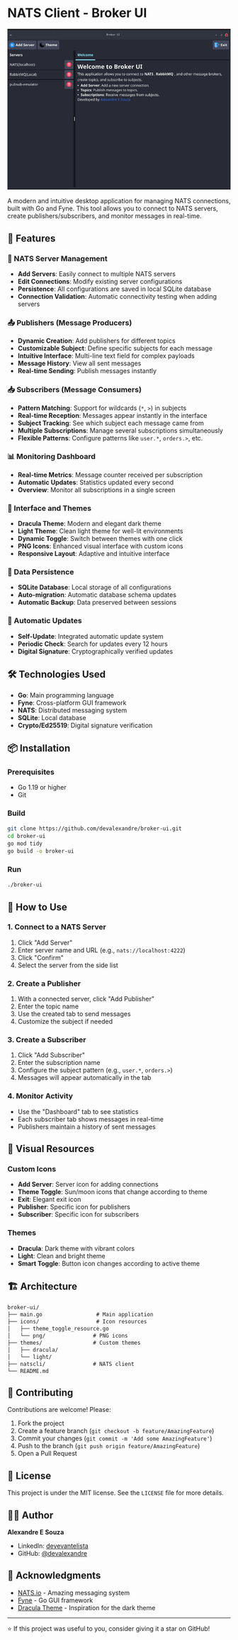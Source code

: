 # NATS Client - Broker UI

![NATS Client](assets/screenshot.png)

A modern and intuitive desktop application for managing NATS connections, built with Go and Fyne. This tool allows you to connect to NATS servers, create publishers/subscribers, and monitor messages in real-time.

## 🚀 Features

### 📡 NATS Server Management
- **Add Servers**: Easily connect to multiple NATS servers
- **Edit Connections**: Modify existing server configurations
- **Persistence**: All configurations are saved in local SQLite database
- **Connection Validation**: Automatic connectivity testing when adding servers

### 📤 Publishers (Message Producers)
- **Dynamic Creation**: Add publishers for different topics
- **Customizable Subject**: Define specific subjects for each message
- **Intuitive Interface**: Multi-line text field for complex payloads
- **Message History**: View all sent messages
- **Real-time Sending**: Publish messages instantly

### 📥 Subscribers (Message Consumers)
- **Pattern Matching**: Support for wildcards (`*`, `>`) in subjects
- **Real-time Reception**: Messages appear instantly in the interface
- **Subject Tracking**: See which subject each message came from
- **Multiple Subscriptions**: Manage several subscriptions simultaneously
- **Flexible Patterns**: Configure patterns like `user.*`, `orders.>`, etc.

### 📊 Monitoring Dashboard
- **Real-time Metrics**: Message counter received per subscription
- **Automatic Updates**: Statistics updated every second
- **Overview**: Monitor all subscriptions in a single screen

### 🎨 Interface and Themes
- **Dracula Theme**: Modern and elegant dark theme
- **Light Theme**: Clean light theme for well-lit environments
- **Dynamic Toggle**: Switch between themes with one click
- **PNG Icons**: Enhanced visual interface with custom icons
- **Responsive Layout**: Adaptive and intuitive interface

### 💾 Data Persistence
- **SQLite Database**: Local storage of all configurations
- **Auto-migration**: Automatic database schema updates
- **Automatic Backup**: Data preserved between sessions

### 🔄 Automatic Updates
- **Self-Update**: Integrated automatic update system
- **Periodic Check**: Search for updates every 12 hours
- **Digital Signature**: Cryptographically verified updates

## 🛠️ Technologies Used

- **Go**: Main programming language
- **Fyne**: Cross-platform GUI framework
- **NATS**: Distributed messaging system
- **SQLite**: Local database
- **Crypto/Ed25519**: Digital signature verification

## 📦 Installation

### Prerequisites
- Go 1.19 or higher
- Git

### Build
```bash
git clone https://github.com/devalexandre/broker-ui.git
cd broker-ui
go mod tidy
go build -o broker-ui
```

### Run
```bash
./broker-ui
```

## 🎯 How to Use

### 1. Connect to a NATS Server
1. Click "Add Server"
2. Enter server name and URL (e.g., `nats://localhost:4222`)
3. Click "Confirm"
4. Select the server from the side list

### 2. Create a Publisher
1. With a connected server, click "Add Publisher"
2. Enter the topic name
3. Use the created tab to send messages
4. Customize the subject if needed

### 3. Create a Subscriber
1. Click "Add Subscriber"
2. Enter the subscription name
3. Configure the subject pattern (e.g., `user.*`, `orders.>`)
4. Messages will appear automatically in the tab

### 4. Monitor Activity
- Use the "Dashboard" tab to see statistics
- Each subscriber tab shows messages in real-time
- Publishers maintain a history of sent messages

## 🎨 Visual Resources

### Custom Icons
- **Add Server**: Server icon for adding connections
- **Theme Toggle**: Sun/moon icons that change according to theme
- **Exit**: Elegant exit icon
- **Publisher**: Specific icon for publishers
- **Subscriber**: Specific icon for subscribers

### Themes
- **Dracula**: Dark theme with vibrant colors
- **Light**: Clean and bright theme
- **Smart Toggle**: Button icon changes according to active theme

## 🏗️ Architecture

```
broker-ui/
├── main.go                 # Main application
├── icons/                  # Icon resources
│   ├── theme_toggle_resource.go
│   └── png/               # PNG icons
├── themes/                # Custom themes
│   ├── dracula/
│   └── light/
├── natscli/               # NATS client
└── README.md
```

## 🤝 Contributing

Contributions are welcome! Please:

1. Fork the project
2. Create a feature branch (`git checkout -b feature/AmazingFeature`)
3. Commit your changes (`git commit -m 'Add some AmazingFeature'`)
4. Push to the branch (`git push origin feature/AmazingFeature`)
5. Open a Pull Request

## 📝 License

This project is under the MIT license. See the `LICENSE` file for more details.

## 👨‍💻 Author

**Alexandre E Souza**
- LinkedIn: [devevantelista](https://www.linkedin.com/in/devevantelista)
- GitHub: [@devalexandre](https://github.com/devalexandre)

## 🙏 Acknowledgments

- [NATS.io](https://nats.io/) - Amazing messaging system
- [Fyne](https://fyne.io/) - Go GUI framework
- [Dracula Theme](https://draculatheme.com/) - Inspiration for the dark theme

---

⭐ If this project was useful to you, consider giving it a star on GitHub!
